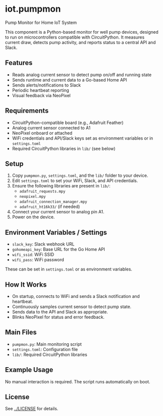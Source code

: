 # iot.pumpmon

Pump Monitor for Home IoT System

This component is a Python-based monitor for well pump devices, designed to run on microcontrollers compatible with CircuitPython. It measures current draw, detects pump activity, and reports status to a central API and Slack.

## Features
- Reads analog current sensor to detect pump on/off and running state
- Sends runtime and current data to a Go-based Home API
- Sends alerts/notifications to Slack
- Periodic heartbeat reporting
- Visual feedback via NeoPixel

## Requirements
- CircuitPython-compatible board (e.g., Adafruit Feather)
- Analog current sensor connected to A1
- NeoPixel onboard or attached
- WiFi credentials and API/Slack keys set as environment variables or in `settings.toml`
- Required CircuitPython libraries in `lib/` (see below)

## Setup
1. Copy `pumpmon.py`, `settings.toml`, and the `lib/` folder to your device.
2. Edit `settings.toml` to set your WiFi, Slack, and API credentials.
3. Ensure the following libraries are present in `lib/`:
   - `adafruit_requests.mpy`
   - `neopixel.mpy`
   - `adafruit_connection_manager.mpy`
   - `adafruit_ht16k33/` (if needed)
4. Connect your current sensor to analog pin A1.
5. Power on the device.

## Environment Variables / Settings
- `slack_key`: Slack webhook URL
- `gohomeapi_key`: Base URL for the Go Home API
- `wifi_ssid`: WiFi SSID
- `wifi_pass`: WiFi password

These can be set in `settings.toml` or as environment variables.

## How It Works
- On startup, connects to WiFi and sends a Slack notification and heartbeat.
- Continuously samples current sensor to detect pump state.
- Sends data to the API and Slack as appropriate.
- Blinks NeoPixel for status and error feedback.

## Main Files
- `pumpmon.py`: Main monitoring script
- `settings.toml`: Configuration file
- `lib/`: Required CircuitPython libraries

## Example Usage
No manual interaction is required. The script runs automatically on boot.

## License
See [../LICENSE](../LICENSE) for details.
